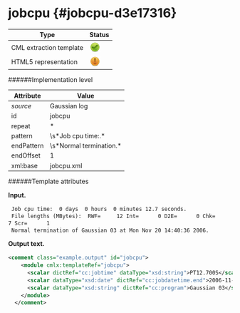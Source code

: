 # jobcpu {#jobcpu-d3e17316}


| Type                                                                                                                                                | Status                                                                                                                                              |
|----|----|
| CML extraction template                                                                                                                             | ![](/imgs/Total.png)                                                                                                                                |
| HTML5 representation                                                                                                                                | ![](/imgs/Partial.png)                                                                                                                              |

######Implementation level

| Attribute                                                                                                                                           | Value                                                                                                                                               |
|----|----|
| *source*                                                                                                                                            | Gaussian log                                                                                                                                        |
| id                                                                                                                                                  | jobcpu                                                                                                                                              |
| repeat                                                                                                                                              | \*                                                                                                                                                  |
| pattern                                                                                                                                             | \\s\*Job cpu time:.\*                                                                                                                               |
| endPattern                                                                                                                                          | \\s\*Normal termination.\*                                                                                                                          |
| endOffset                                                                                                                                           | 1                                                                                                                                                   |
| xml:base                                                                                                                                            | jobcpu.xml                                                                                                                                          |

######Template attributes

**Input.**

     Job cpu time:  0 days  0 hours  0 minutes 12.7 seconds.
     File lengths (MBytes):  RWF=     12 Int=      0 D2E=      0 Chk=      7 Scr=      1
     Normal termination of Gaussian 03 at Mon Nov 20 14:40:36 2006.
      

**Output text.**

```xml
<comment class="example.output" id="jobcpu">
    <module cmlx:templateRef="jobcpu">
      <scalar dictRef="cc:jobtime" dataType="xsd:string">PT12.700S</scalar>
      <scalar dataType="xsd:date" dictRef="cc:jobdatetime.end">2006-11-20T14:40:36Z</scalar>
      <scalar dataType="xsd:string" dictRef="cc:program">Gaussian 03</scalar>
    </module>
  </comment>
```
